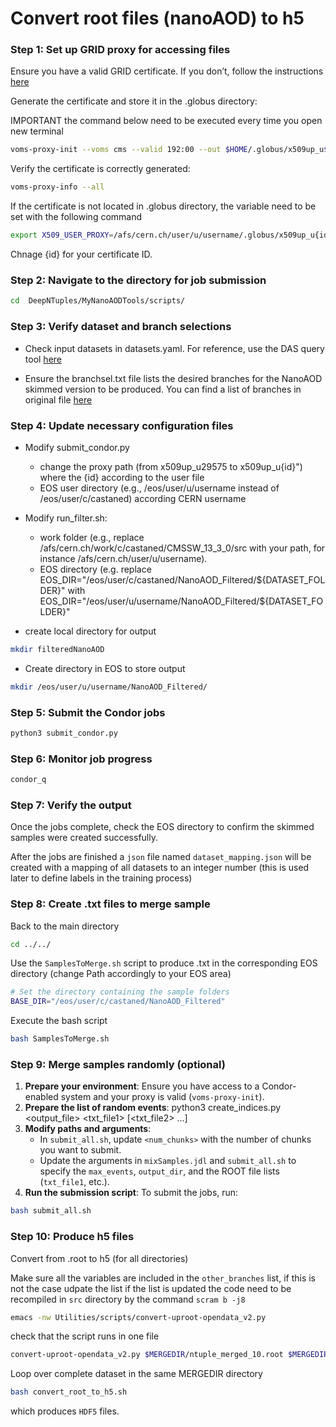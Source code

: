 # Convert root files (nanoAOD) to h5

### Step 1: Set up GRID proxy for accessing files

Ensure you have a valid GRID certificate. If you don’t, follow the instructions [here](https://twiki.cern.ch/twiki/bin/view/CMSPublic/WorkBookStartingGrid#ObtainingCert)

Generate the certificate and store it in the .globus directory:

IMPORTANT the command below  need to be executed every time you open new terminal


```bash
voms-proxy-init --voms cms --valid 192:00 --out $HOME/.globus/x509up_u$(id -u)
```

Verify the certificate is correctly generated:
```bash
voms-proxy-info --all
```

If the certificate is not located in .globus directory, the variable need to be set with the following command

```bash
export X509_USER_PROXY=/afs/cern.ch/user/u/username/.globus/x509up_u{id}
```

Chnage {id} for your certificate ID.


### Step 2: Navigate to the directory for job submission

```bash
cd  DeepNTuples/MyNanoAODTools/scripts/
```

### Step 3: Verify dataset and branch selections

- Check input datasets in datasets.yaml. For reference, use the DAS query tool [here](https://cmsweb.cern.ch/das/) 

- Ensure the branchsel.txt file lists the desired branches for the NanoAOD skimmed version to be produced.
  You can find a list of branches in original file [here](https://gitlab.cern.ch/cms-nanoAOD/nanoaod-doc/-/wikis/home)


### Step 4: Update necessary configuration files

- Modify submit_condor.py
  - change the proxy path  (from x509up_u29575 to x509up_u{id}") where the {id} according to the user file
  - EOS user directory (e.g., /eos/user/u/username instead of /eos/user/c/castaned) according CERN username

- Modify run_filter.sh: 

  - work folder (e.g., replace /afs/cern.ch/work/c/castaned/CMSSW_13_3_0/src with your path, for instance /afs/cern.ch/user/u/username).
  - EOS directory (e.g. replace EOS_DIR="/eos/user/c/castaned/NanoAOD_Filtered/${DATASET_FOLDER}" with  EOS_DIR="/eos/user/u/username/NanoAOD_Filtered/${DATASET_FOLDER}"


- create local directory for output

```bash
mkdir filteredNanoAOD
```

- Create directory in EOS to store output

```bash
mkdir /eos/user/u/username/NanoAOD_Filtered/
```


### Step 5: Submit the Condor jobs

```bash
python3 submit_condor.py
```

### Step 6: Monitor job progress

```bash
condor_q
```

### Step 7: Verify the output
Once the jobs complete, check the EOS directory to confirm the skimmed samples were created successfully.

After the jobs are finished a `json` file named `dataset_mapping.json` will be created with a mapping of all datasets to an integer number (this is used later to define labels in the training process)


### Step 8: Create .txt files to merge sample 

Back to the main directory 

```bash
cd ../../

```

Use the `SamplesToMerge.sh` script to produce .txt in the corresponding EOS directory (change Path accordingly to your EOS area)


```bash
# Set the directory containing the sample folders
BASE_DIR="/eos/user/c/castaned/NanoAOD_Filtered"
```

Execute the bash script

```bash
bash SamplesToMerge.sh
```


### Step 9: Merge samples randomly (optional) 

1. **Prepare your environment**: Ensure you have access to a Condor-enabled system and your proxy is valid (`voms-proxy-init`).
2. **Prepare the list of random events**: python3 create_indices.py <output_file> <txt_file1> [<txt_file2> ...]
2. **Modify paths and arguments**:
    - In `submit_all.sh`, update `<num_chunks>` with the number of chunks you want to submit.
    - Update the arguments in `mixSamples.jdl` and `submit_all.sh` to specify the `max_events`, `output_dir`, and the ROOT file lists (`txt_file1`, etc.).
3. **Run the submission script**: To submit the jobs, run:

```bash
bash submit_all.sh
```


### Step 10: Produce h5 files 


Convert from .root to h5 (for all directories)

Make sure all the variables are included in the `other_branches` list, if this is not the case udpate the list 
if the list is updated the code need to be recompiled in `src` directory by the command `scram b -j8`

```bash
emacs -nw Utilities/scripts/convert-uproot-opendata_v2.py
```

check that the script runs in one file


```bash
convert-uproot-opendata_v2.py $MERGEDIR/ntuple_merged_10.root $MERGEDIR/ntuple_merged_10.h5
```

Loop over complete dataset in the same MERGEDIR directory

```bash
bash convert_root_to_h5.sh
```
which produces `HDF5` files.
